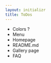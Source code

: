 ```yaml
---
layout: initializr
title: ToDos
---
```


- Colors ?
- Menu
- Homepage
- README.md
- Gallery page
- FAQ
